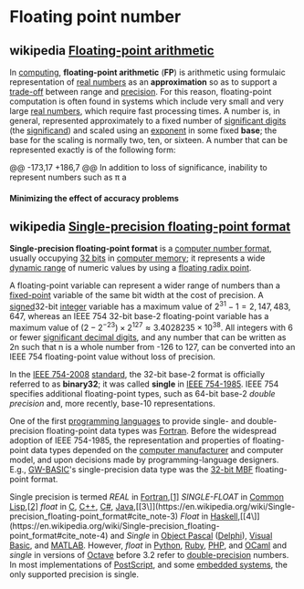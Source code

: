 # Floating point number




## wikipedia [Floating-point arithmetic](https://en.wikipedia.org/wiki/Floating-point_arithmetic)

In [computing](https://en.wikipedia.org/wiki/Computing), **floating-point arithmetic** (**FP**) is arithmetic using formulaic representation of [real numbers](https://en.wikipedia.org/wiki/Real_number) as an **approximation** so as to support a [trade-off](https://en.wikipedia.org/wiki/Trade-off) between range and [precision](https://en.wikipedia.org/wiki/Accuracy_and_precision). For this reason, floating-point computation is often found in systems which include very small and very large [real numbers](https://en.wikipedia.org/wiki/Real_numbers), which require fast processing times. A number is, in general, represented approximately to a fixed number of [significant digits](https://en.wikipedia.org/wiki/Significant_figures) (the [significand](https://en.wikipedia.org/wiki/Significand)) and scaled using an [exponent](https://en.wikipedia.org/wiki/Exponentiation) in some fixed **base**; the base for the scaling is normally two, ten, or sixteen. A number that can be represented exactly is of the following form:


@@ -173,17 +186,7 @@ In addition to loss of significance, inability to represent numbers such as π a

#### Minimizing the effect of accuracy problems

## wikipedia [Single-precision floating-point format](https://en.wikipedia.org/wiki/Single-precision_floating-point_format)

**Single-precision floating-point format** is a [computer number format](https://en.wikipedia.org/wiki/Computer_number_format), usually occupying [32 bits](https://en.wikipedia.org/wiki/32_bits) in [computer memory](https://en.wikipedia.org/wiki/Computer_memory); it represents a wide [dynamic range](https://en.wikipedia.org/wiki/Dynamic_range) of numeric values by using a [floating radix point](https://en.wikipedia.org/wiki/Floating_point).

A floating-point variable can represent a wider range of numbers than a [fixed-point](https://en.wikipedia.org/wiki/Fixed-point_arithmetic) variable of the same bit width at the cost of precision. A [signed](https://en.wikipedia.org/wiki/Signedness)32-bit [integer](https://en.wikipedia.org/wiki/Integer) variable has a maximum value of $2^{31} − 1 = 2,147,483,647$, whereas an IEEE 754 32-bit base-2 floating-point variable has a maximum value of $(2 − 2^{−23}) × 2^{127} ≈ 3.4028235 × 10^{38}$. All integers with 6 or fewer [significant decimal digits](https://en.wikipedia.org/wiki/Significant_figures), and any number that can be written as 2n such that n is a whole number from -126 to 127, can be converted into an IEEE 754 floating-point value without loss of precision.

In the [IEEE 754-2008](https://en.wikipedia.org/wiki/IEEE_754-2008) [standard](https://en.wikipedia.org/wiki/Standardization), the 32-bit base-2 format is officially referred to as **binary32**; it was called **single** in [IEEE 754-1985](https://en.wikipedia.org/wiki/IEEE_754-1985). IEEE 754 specifies additional floating-point types, such as 64-bit base-2 *double precision* and, more recently, base-10 representations.

One of the first [programming languages](https://en.wikipedia.org/wiki/Programming_language) to provide single- and double-precision floating-point data types was [Fortran](https://en.wikipedia.org/wiki/Fortran). Before the widespread adoption of IEEE 754-1985, the representation and properties of floating-point data types depended on the [computer manufacturer](https://en.wikipedia.org/wiki/Computer_manufacturer) and computer model, and upon decisions made by programming-language designers. E.g., [GW-BASIC](https://en.wikipedia.org/wiki/GW-BASIC)'s single-precision data type was the [32-bit MBF](https://en.wikipedia.org/wiki/32-bit_MBF) floating-point format.

Single precision is termed *REAL* in [Fortran](https://en.wikipedia.org/wiki/Fortran),[[1\]](https://en.wikipedia.org/wiki/Single-precision_floating-point_format#cite_note-1) *SINGLE-FLOAT* in [Common Lisp](https://en.wikipedia.org/wiki/Common_Lisp),[[2\]](https://en.wikipedia.org/wiki/Single-precision_floating-point_format#cite_note-2) *float* in [C](https://en.wikipedia.org/wiki/C_(programming_language)), [C++](https://en.wikipedia.org/wiki/C%2B%2B), [C#](https://en.wikipedia.org/wiki/C_Sharp_(programming_language)), [Java](https://en.wikipedia.org/wiki/Java_(programming_language)),[[3\]](https://en.wikipedia.org/wiki/Single-precision_floating-point_format#cite_note-3) *Float* in [Haskell](https://en.wikipedia.org/wiki/Haskell_(programming_language)),[[4\]](https://en.wikipedia.org/wiki/Single-precision_floating-point_format#cite_note-4) and *Single* in [Object Pascal](https://en.wikipedia.org/wiki/Object_Pascal) ([Delphi](https://en.wikipedia.org/wiki/Delphi_(programming_language))), [Visual Basic](https://en.wikipedia.org/wiki/Visual_Basic), and [MATLAB](https://en.wikipedia.org/wiki/MATLAB). However, *float* in [Python](https://en.wikipedia.org/wiki/Python_(programming_language)), [Ruby](https://en.wikipedia.org/wiki/Ruby_(programming_language)), [PHP](https://en.wikipedia.org/wiki/PHP), and [OCaml](https://en.wikipedia.org/wiki/OCaml) and *single* in versions of [Octave](https://en.wikipedia.org/wiki/GNU_Octave) before 3.2 refer to [double-precision](https://en.wikipedia.org/wiki/Double-precision_floating-point_format) numbers. In most implementations of [PostScript](https://en.wikipedia.org/wiki/PostScript), and some [embedded systems](https://en.wikipedia.org/wiki/Embedded_systems), the only supported precision is single.

